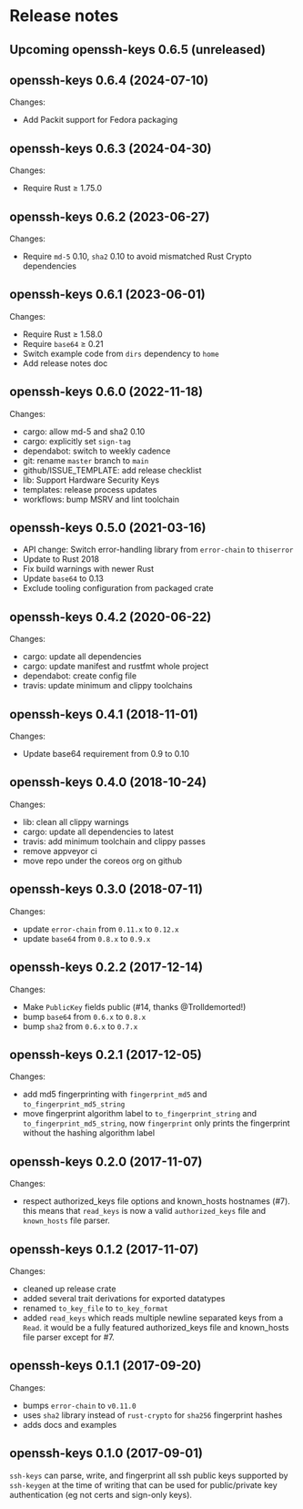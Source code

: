 # Release notes

## Upcoming openssh-keys 0.6.5 (unreleased)


## openssh-keys 0.6.4 (2024-07-10)

Changes:

- Add Packit support for Fedora packaging


## openssh-keys 0.6.3 (2024-04-30)

Changes:

 - Require Rust ≥ 1.75.0

## openssh-keys 0.6.2 (2023-06-27)

Changes:

- Require `md-5` 0.10, `sha2` 0.10 to avoid mismatched Rust Crypto dependencies


## openssh-keys 0.6.1 (2023-06-01)

Changes:

- Require Rust ≥ 1.58.0
- Require `base64` ≥ 0.21
- Switch example code from `dirs` dependency to `home`
- Add release notes doc


## openssh-keys 0.6.0 (2022-11-18)

Changes:

- cargo: allow md-5 and sha2 0.10
- cargo: explicitly set `sign-tag` 
- dependabot: switch to weekly cadence
- git: rename `master` branch to `main`
- github/ISSUE_TEMPLATE: add release checklist
- lib: Support Hardware Security Keys
- templates: release process updates
- workflows: bump MSRV and lint toolchain


## openssh-keys 0.5.0 (2021-03-16)

- API change: Switch error-handling library from `error-chain` to `thiserror`
- Update to Rust 2018
- Fix build warnings with newer Rust
- Update `base64` to 0.13
- Exclude tooling configuration from packaged crate


## openssh-keys 0.4.2 (2020-06-22)

Changes:

- cargo: update all dependencies
- cargo: update manifest and rustfmt whole project
- dependabot: create config file
- travis: update minimum and clippy toolchains


## openssh-keys 0.4.1 (2018-11-01)

Changes:

- Update base64 requirement from 0.9 to 0.10


## openssh-keys 0.4.0 (2018-10-24)

Changes:

- lib: clean all clippy warnings
- cargo: update all dependencies to latest
- travis: add minimum toolchain and clippy passes
- remove appveyor ci
- move repo under the coreos org on github


## openssh-keys 0.3.0 (2018-07-11)

Changes:

- update `error-chain` from `0.11.x` to `0.12.x`
- update `base64` from `0.8.x` to `0.9.x`


## openssh-keys 0.2.2 (2017-12-14)

Changes:

- Make `PublicKey` fields public (#14, thanks @Trolldemorted!)
- bump `base64` from `0.6.x` to `0.8.x`
- bump `sha2` from `0.6.x` to `0.7.x`


## openssh-keys 0.2.1 (2017-12-05)

Changes:

- add md5 fingerprinting with `fingerprint_md5` and `to_fingerprint_md5_string`
- move fingerprint algorithm label to `to_fingerprint_string` and `to_fingerprint_md5_string`, now `fingerprint` only prints the fingerprint without the hashing algorithm label


## openssh-keys 0.2.0 (2017-11-07)

Changes:

- respect authorized_keys file options and known_hosts hostnames (#7). this means that `read_keys` is now a valid `authorized_keys` file and `known_hosts` file parser.


## openssh-keys 0.1.2 (2017-11-07)

Changes:

- cleaned up release crate
- added several trait derivations for exported datatypes
- renamed `to_key_file` to `to_key_format`
- added `read_keys` which reads multiple newline separated keys from a `Read`. it would be a fully featured authorized_keys file and known_hosts file parser except for #7. 


## openssh-keys 0.1.1 (2017-09-20)

Changes:

- bumps `error-chain` to `v0.11.0`
- uses `sha2` library instead of `rust-crypto` for `sha256` fingerprint hashes
- adds docs and examples


## openssh-keys 0.1.0 (2017-09-01)

`ssh-keys` can parse, write, and fingerprint all ssh public keys supported by `ssh-keygen` at the time of writing that can be used for public/private key authentication (eg not certs and sign-only keys). 
